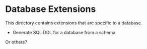 # Database Extensions

This directory contains extensions that are specific to a database.  

- Generate SQL DDL for a database from a schema

Or others?

